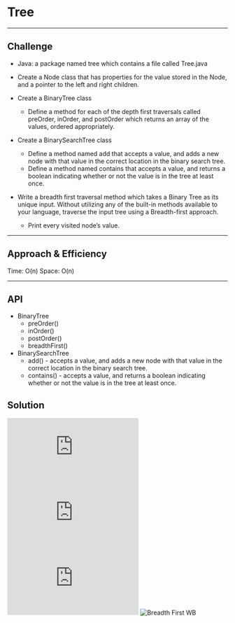 # Tree
<!-- Short summary or background information -->
***
## Challenge
* Java: a package named tree which contains a file called Tree.java
* Create a Node class that has properties for the value stored in the Node, and a pointer to the left and right children.
* Create a BinaryTree class
    * Define a method for each of the depth first traversals called preOrder, inOrder, and postOrder which returns an array of the values, ordered appropriately.
* Create a BinarySearchTree class
    * Define a method named add that accepts a value, and adds a new node with that value in the correct location in the binary search tree.
    * Define a method named contains that accepts a value, and returns a boolean indicating whether or not the value is in the tree at least once.

* Write a breadth first traversal method which takes a Binary Tree as its unique input. Without utilizing any of the built-in methods available to your language, traverse the input tree using a Breadth-first approach.
    * Print every visited node’s value.
***
## Approach & Efficiency
Time: O(n)
Space: O(n)
***
## API
* BinaryTree
    * preOrder()
    * inOrder()
    * postOrder()
    * breadthFirst()
* BinarySearchTree
    * add() - accepts a value, and adds a new node with that value in the correct location in the binary search tree.
    * contains() - accepts a value, and returns a boolean indicating whether or not the value is in the tree at least once.

## Solution
![Binary Tree Code](https://github.com/KKetter/CodeChallenge-Repo/blob/Tree/DSA%20401%20JAVA/src/main/java/tree/BinaryTree.java)
![Binary Search Tree Code](https://github.com/KKetter/CodeChallenge-Repo/blob/Tree/DSA%20401%20JAVA/src/main/java/tree/BinarySearchTree.java)
![Breadth First](https://github.com/KKetter/CodeChallenge-Repo/blob/Tree/DSA%20401%20JAVA/src/main/java/tree/BinaryTree.java)
![Breadth First WB](https://github.com/KKetter/CodeChallenge-Repo/blob/MultiBracketValidation/assets/breadthFirst1.JPG)
